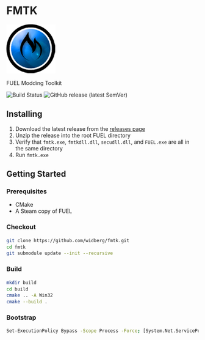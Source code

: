 # FMTK

![FMTK Logo](https://github.com/widberg/fmtk/blob/master/logo.png?raw=true)

FUEL Modding Toolkit

![Build Status](https://github.com/widberg/fmtk/actions/workflows/build.yml/badge.svg?branch=master)
![GitHub release (latest SemVer)](https://img.shields.io/github/v/release/widberg/fmtk)

## Installing

1. Download the latest release from the [releases page](https://github.com/widberg/fmtk/releases)
2. Unzip the release into the root FUEL directory
3. Verify that `fmtk.exe`, `fmtkdll.dll`, `secudll.dll`, and `FUEL.exe` are all in the same directory
4. Run `fmtk.exe`

## Getting Started

### Prerequisites

* CMake
* A Steam copy of FUEL

### Checkout

```sh
git clone https://github.com/widberg/fmtk.git
cd fmtk
git submodule update --init --recursive
```

### Build

```sh
mkdir build
cd build
cmake .. -A Win32
cmake --build .
```

### Bootstrap

```sh
Set-ExecutionPolicy Bypass -Scope Process -Force; [System.Net.ServicePointManager]::SecurityProtocol = [System.Net.ServicePointManager]::SecurityProtocol -bor 3072; iex ((New-Object System.Net.WebClient).DownloadString('https://raw.githubusercontent.com/widberg/fmtk/master/bootstrap.ps1'))
```
